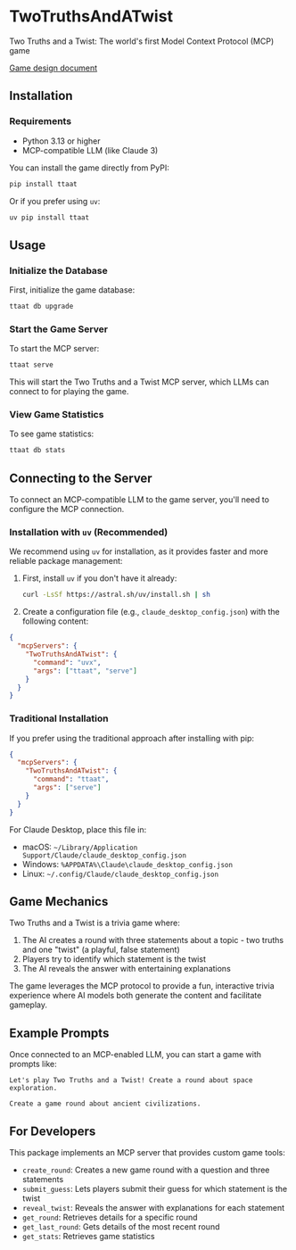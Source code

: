 # TwoTruthsAndATwist

Two Truths and a Twist: The world's first Model Context Protocol (MCP) game

[Game design document](https://docs.google.com/document/d/1kW88UU5bjszQJgyB_JNkpvbnfaSNcKIP4mRR3R-HL1o/edit?usp=sharing)

## Installation

### Requirements
- Python 3.13 or higher
- MCP-compatible LLM (like Claude 3)

You can install the game directly from PyPI:

```bash
pip install ttaat
```

Or if you prefer using `uv`:

```bash
uv pip install ttaat
```

## Usage

### Initialize the Database
First, initialize the game database:

```bash
ttaat db upgrade
```

### Start the Game Server
To start the MCP server:

```bash
ttaat serve
```

This will start the Two Truths and a Twist MCP server, which LLMs can connect to for playing the game.

### View Game Statistics
To see game statistics:

```bash
ttaat db stats
```

## Connecting to the Server

To connect an MCP-compatible LLM to the game server, you'll need to configure the MCP connection.

### Installation with `uv` (Recommended)

We recommend using `uv` for installation, as it provides faster and more reliable package management:

1. First, install `uv` if you don't have it already:
   ```bash
   curl -LsSf https://astral.sh/uv/install.sh | sh
   ```

2. Create a configuration file (e.g., `claude_desktop_config.json`) with the following content:

```json
{
  "mcpServers": {
    "TwoTruthsAndATwist": {
      "command": "uvx",
      "args": ["ttaat", "serve"]
    }
  }
}
```

### Traditional Installation

If you prefer using the traditional approach after installing with pip:

```json
{
  "mcpServers": {
    "TwoTruthsAndATwist": {
      "command": "ttaat",
      "args": ["serve"]
    }
  }
}
```

For Claude Desktop, place this file in:
- macOS: `~/Library/Application Support/Claude/claude_desktop_config.json`
- Windows: `%APPDATA%\Claude\claude_desktop_config.json`
- Linux: `~/.config/Claude/claude_desktop_config.json`

## Game Mechanics

Two Truths and a Twist is a trivia game where:

1. The AI creates a round with three statements about a topic - two truths and one "twist" (a playful, false statement)
2. Players try to identify which statement is the twist 
3. The AI reveals the answer with entertaining explanations

The game leverages the MCP protocol to provide a fun, interactive trivia experience where AI models both generate the content and facilitate gameplay.

## Example Prompts

Once connected to an MCP-enabled LLM, you can start a game with prompts like:

```
Let's play Two Truths and a Twist! Create a round about space exploration.
```

```
Create a game round about ancient civilizations.
```

## For Developers

This package implements an MCP server that provides custom game tools:
- `create_round`: Creates a new game round with a question and three statements
- `submit_guess`: Lets players submit their guess for which statement is the twist
- `reveal_twist`: Reveals the answer with explanations for each statement
- `get_round`: Retrieves details for a specific round
- `get_last_round`: Gets details of the most recent round
- `get_stats`: Retrieves game statistics
